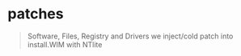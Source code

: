 # patches

> Software, Files, Registry and Drivers we inject/cold patch into install.WIM with NTlite
